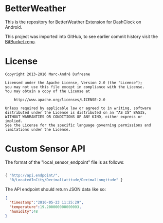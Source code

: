 BetterWeather
=============

This is the repository for BetterWeather Extension for DashClock on Android.

This project was imported into GitHub, to see earlier commit history visit the [BitBucket repo](https://bitbucket.org/MarcDufresne/betterweather/overview).

License
=============

	Copyright 2013-2016 Marc-André Dufresne
	
	Licensed under the Apache License, Version 2.0 (the "License");
	you may not use this file except in compliance with the License.
	You may obtain a copy of the License at
	
		http://www.apache.org/licenses/LICENSE-2.0
	
	Unless required by applicable law or agreed to in writing, software
	distributed under the License is distributed on an "AS IS" BASIS,
	WITHOUT WARRANTIES OR CONDITIONS OF ANY KIND, either express or implied.
	See the License for the specific language governing permissions and
	limitations under the License.

Custom Sensor API
=================

The format of the "local_sensor_endpoint" file is as follows:

```javascript

{ "http://api.endpoint/",
  "0/LocatedInCity/DecimalLatitude/DecimalLongitude" }
```

The API endpoint should return JSON data like so:

```json
{
  "timestamp":"2016-05-23 11:25:29",
  "temperature":19.200000000000003,
  "humidity":48
}
```
